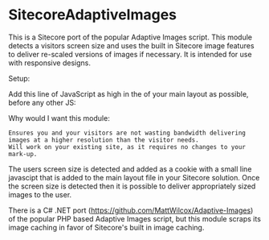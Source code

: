 SitecoreAdaptiveImages
======================

This is a Sitecore port of the popular Adaptive Images script. This module detects a visitors screen size and uses the built in Sitecore image features to deliver re-scaled versions of images if necessary. It is intended for use with responsive designs.

Setup:

Add this line of JavaScript as high in the <head> of your main layout as possible, before any other JS: 

<script>document.cookie='resolution='+Math.max(screen.width,screen.height)+'; path=/';</script>

Why would I want this module:

    Ensures you and your visitors are not wasting bandwidth delivering images at a higher resolution than the visitor needs.
    Will work on your existing site, as it requires no changes to your mark-up.

The users screen size is detected and added as a cookie with a small line javascipt that is added to the main layout file in your Sitecore solution. Once the screen size is detected then it is possible to deliver appropriately sized images to the user.

There is a C# .NET port (https://github.com/MattWilcox/Adaptive-Images) of the popular PHP based Adaptive Images script, but this module scraps its image caching in favor of Sitecore's built in image caching.
